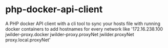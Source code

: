 # php-docker-api-client
A PHP docker API client with a cli tool to sync your hosts file with running docker containers to add hostnames for every network like '172.16.238.100 jwilder-proxy.docker jwilder-proxy.proxyNet jwilder.proxyNet proxy.local.proxyNet' 
